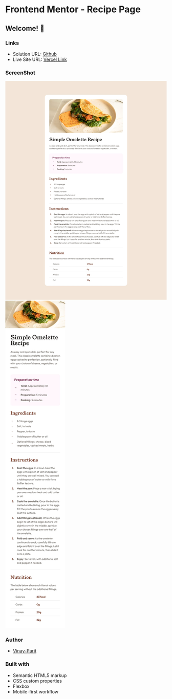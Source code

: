 # Frontend Mentor - Recipe Page
## Welcome! 👋

### Links

- Solution URL: [Github](https://github.com/vinay-parit/Recipe-Page)
- Live Site URL: [Vercel Link](https://recipe-page-tau-eight.vercel.app/)

### ScreenShot

![Desktop](./design/desktop-design.jpg)
![Mobile](./design/mobile-design.jpg)

### Author

- [Vinay-Parit](https://www.linkedin.com/in/vinay-parit/)


### Built with

- Semantic HTML5 markup
- CSS custom properties
- Flexbox
- Mobile-first workflow
